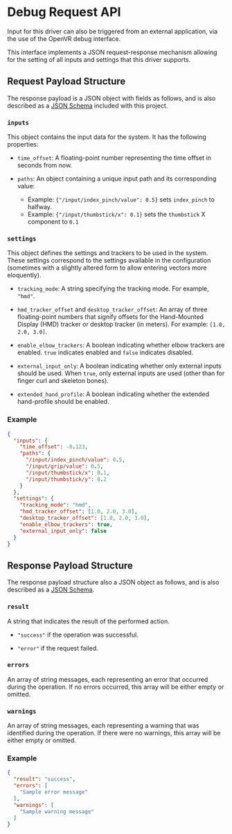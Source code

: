 # Debug Request API

Input for this driver can also be triggered from an external application, via the use of the OpenVR debug interface.

This interface implements a JSON request-response mechanism allowing for the setting of all inputs and settings that
this driver supports.

## Request Payload Structure

The response payload is a JSON object with fields as follows, and is also described as
a [JSON Schema](../dev-resources/json/debug_response_schema.json) included with this project.

### `inputs`

This object contains the input data for the system. It has the following properties:

- `time_offset`: A floating-point number representing the time offset in seconds from now.

- `paths`: An object containing a unique input path and its corresponding value:
    - Example: `{"/input/index_pinch/value": 0.5}` sets `index_pinch` to halfway.
    - Example: `{"/input/thumbstick/x": 0.1}` sets the `thumbstick` X component to `0.1`

### `settings`

This object defines the settings and trackers to be used in the system. These settings correspond to the settings
available in the configuration (sometimes with a slightly altered form to allow entering vectors more eloquently).

- `tracking_mode`: A string specifying the tracking mode. For example, `"hmd"`.

- `hmd_tracker_offset` and `desktop_tracker_offset`: An array of three floating-point numbers that signify offsets for
  the
  Hand-Mounted Display (HMD) tracker or desktop tracker (in meters). For example: `[1.0, 2.0, 3.0]`.

- `enable_elbow_trackers`: A boolean indicating whether elbow trackers are enabled. `true` indicates enabled and `false`
  indicates disabled.

- `external_input_only`: A boolean indicating whether only external inputs should be used. When `true`, only external
  inputs are used (other than for finger curl and skeleton bones).

- `extended_hand_profile`:  A boolean indicating whether the extended hand-profile should be enabled.

### Example

```json
{
  "inputs": {
    "time_offset": -0.123,
    "paths": {
      "/input/index_pinch/value": 0.5,
      "/input/grip/value": 0.5,
      "/input/thumbstick/x": 0.1,
      "/input/thumbstick/y": 0.2
    }
  },
  "settings": {
    "tracking_mode": "hmd",
    "hmd_tracker_offset": [1.0, 2.0, 3.0],
    "desktop_tracker_offset": [1.0, 2.0, 3.0],
    "enable_elbow_trackers": true,
    "external_input_only": false
  }
}
```

## Response Payload Structure

The response payload structure also a JSON object as follows, and is also described as
a [JSON Schema](../dev-resources/json/debug_response_schema.json).

### `result`

A string that indicates the result of the performed action.

- `"success"` if the operation was successful.

- `"error"` if the request failed.

### `errors`

An array of string messages, each representing an error that occurred during the operation. If no errors occurred, this
array will be either empty or omitted.

### `warnings`

An array of string messages, each representing a warning that was identified during the operation. If there were no
warnings, this array will be either empty or omitted.

### Example

```json
{
  "result": "success",
  "errors": [
    "Sample error message"
  ],
  "warnings": [
    "Sample warning message"
  ]
}
```